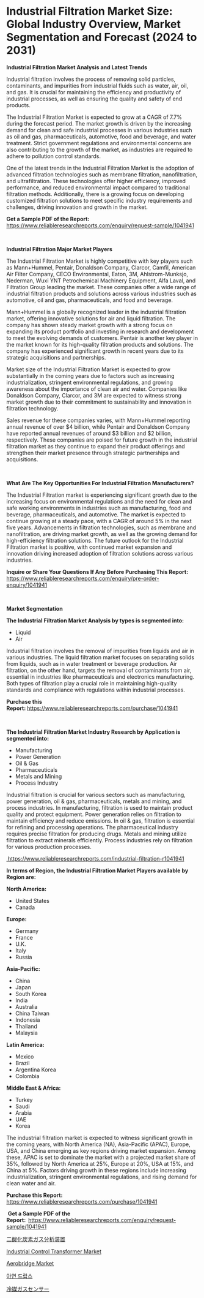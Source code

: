 <p><h1>Industrial Filtration Market Size: Global Industry Overview, Market Segmentation and Forecast (2024 to 2031)</h1></p><p><strong>Industrial Filtration Market Analysis and Latest Trends</strong></p>
<p><p>Industrial filtration involves the process of removing solid particles, contaminants, and impurities from industrial fluids such as water, air, oil, and gas. It is crucial for maintaining the efficiency and productivity of industrial processes, as well as ensuring the quality and safety of end products.</p><p>The Industrial Filtration Market is expected to grow at a CAGR of 7.7% during the forecast period. The market growth is driven by the increasing demand for clean and safe industrial processes in various industries such as oil and gas, pharmaceuticals, automotive, food and beverage, and water treatment. Strict government regulations and environmental concerns are also contributing to the growth of the market, as industries are required to adhere to pollution control standards.</p><p>One of the latest trends in the Industrial Filtration Market is the adoption of advanced filtration technologies such as membrane filtration, nanofiltration, and ultrafiltration. These technologies offer higher efficiency, improved performance, and reduced environmental impact compared to traditional filtration methods. Additionally, there is a growing focus on developing customized filtration solutions to meet specific industry requirements and challenges, driving innovation and growth in the market.</p></p>
<p><strong>Get a Sample PDF of the Report:&nbsp;</strong> <a href="https://www.reliableresearchreports.com/enquiry/request-sample/1041941">https://www.reliableresearchreports.com/enquiry/request-sample/1041941</a></p>
<p>&nbsp;</p>
<p><strong>Industrial Filtration Major Market Players</strong></p>
<p><p>The Industrial Filtration Market is highly competitive with key players such as Mann+Hummel, Pentair, Donaldson Company, Clarcor, Camfil, American Air Filter Company, CECO Environmental, Eaton, 3M, Ahlstrom-Munksjo, Nederman, Wuxi YNT Petrochemical Machinery Equipment, Alfa Laval, and Filtration Group leading the market. These companies offer a wide range of industrial filtration products and solutions across various industries such as automotive, oil and gas, pharmaceuticals, and food and beverage.</p><p>Mann+Hummel is a globally recognized leader in the industrial filtration market, offering innovative solutions for air and liquid filtration. The company has shown steady market growth with a strong focus on expanding its product portfolio and investing in research and development to meet the evolving demands of customers. Pentair is another key player in the market known for its high-quality filtration products and solutions. The company has experienced significant growth in recent years due to its strategic acquisitions and partnerships.</p><p>Market size of the Industrial Filtration Market is expected to grow substantially in the coming years due to factors such as increasing industrialization, stringent environmental regulations, and growing awareness about the importance of clean air and water. Companies like Donaldson Company, Clarcor, and 3M are expected to witness strong market growth due to their commitment to sustainability and innovation in filtration technology.</p><p>Sales revenue for these companies varies, with Mann+Hummel reporting annual revenue of over $4 billion, while Pentair and Donaldson Company have reported annual revenues of around $3 billion and $2 billion, respectively. These companies are poised for future growth in the industrial filtration market as they continue to expand their product offerings and strengthen their market presence through strategic partnerships and acquisitions.</p></p>
<p>&nbsp;</p>
<p><strong>What Are The Key Opportunities For Industrial Filtration Manufacturers?</strong></p>
<p><p>The Industrial Filtration market is experiencing significant growth due to the increasing focus on environmental regulations and the need for clean and safe working environments in industries such as manufacturing, food and beverage, pharmaceuticals, and automotive. The market is expected to continue growing at a steady pace, with a CAGR of around 5% in the next five years. Advancements in filtration technologies, such as membrane and nanofiltration, are driving market growth, as well as the growing demand for high-efficiency filtration solutions. The future outlook for the Industrial Filtration market is positive, with continued market expansion and innovation driving increased adoption of filtration solutions across various industries.</p></p>
<p><strong>Inquire or Share Your Questions If Any Before Purchasing This Report:</strong> <a href="https://www.reliableresearchreports.com/enquiry/pre-order-enquiry/1041941">https://www.reliableresearchreports.com/enquiry/pre-order-enquiry/1041941</a></p>
<p>&nbsp;</p>
<p><strong>Market Segmentation</strong></p>
<p><strong>The Industrial Filtration Market Analysis by types is segmented into:</strong></p>
<p><ul><li>Liquid</li><li>Air</li></ul></p>
<p><p>Industrial filtration involves the removal of impurities from liquids and air in various industries. The liquid filtration market focuses on separating solids from liquids, such as in water treatment or beverage production. Air filtration, on the other hand, targets the removal of contaminants from air, essential in industries like pharmaceuticals and electronics manufacturing. Both types of filtration play a crucial role in maintaining high-quality standards and compliance with regulations within industrial processes.</p></p>
<p><strong>Purchase this Report:&nbsp;</strong><a href="https://www.reliableresearchreports.com/purchase/1041941">https://www.reliableresearchreports.com/purchase/1041941</a></p>
<p>&nbsp;</p>
<p><strong>The Industrial Filtration Market Industry Research by Application is segmented into:</strong></p>
<p><ul><li>Manufacturing</li><li>Power Generation</li><li>Oil & Gas</li><li>Pharmaceuticals</li><li>Metals and Mining</li><li>Process Industry</li></ul></p>
<p><p>Industrial filtration is crucial for various sectors such as manufacturing, power generation, oil & gas, pharmaceuticals, metals and mining, and process industries. In manufacturing, filtration is used to maintain product quality and protect equipment. Power generation relies on filtration to maintain efficiency and reduce emissions. In oil & gas, filtration is essential for refining and processing operations. The pharmaceutical industry requires precise filtration for producing drugs. Metals and mining utilize filtration to extract minerals efficiently. Process industries rely on filtration for various production processes.</p></p>
<p><a href="https://www.reliableresearchreports.com/industrial-filtration-r1041941">&nbsp;https://www.reliableresearchreports.com/industrial-filtration-r1041941</a></p>
<p><strong>In terms of Region, the Industrial Filtration Market Players available by Region are:</strong></p>
<p>
    <p> <strong> North America: </strong>
        <ul>
            <li>United States</li>
            <li>Canada</li>
        </ul>
        </p> 
    <p> <strong> Europe: </strong>
        <ul>
            <li>Germany</li>
            <li>France</li>
            <li>U.K.</li>
            <li>Italy</li>
            <li>Russia</li>
        </ul>
        </p> 
    <p> <strong> Asia-Pacific: </strong>
        <ul>
            <li>China</li>
            <li>Japan</li>
            <li>South Korea</li>
            <li>India</li>
            <li>Australia</li>
            <li>China Taiwan</li>
            <li>Indonesia</li>
            <li>Thailand</li>
            <li>Malaysia</li>
        </ul>
        </p> 
    <p> <strong> Latin America: </strong>
        <ul>
            <li>Mexico</li>
            <li>Brazil</li>
            <li>Argentina Korea</li>
            <li>Colombia</li>
        </ul>
        </p> 
    <p> <strong> Middle East & Africa: </strong>
        <ul>
            <li>Turkey</li>
            <li>Saudi</li>
            <li>Arabia</li>
            <li>UAE</li>
            <li>Korea</li>
        </ul>
    </p>
    </p>
<p><p>The industrial filtration market is expected to witness significant growth in the coming years, with North America (NA), Asia-Pacific (APAC), Europe, USA, and China emerging as key regions driving market expansion. Among these, APAC is set to dominate the market with a projected market share of 35%, followed by North America at 25%, Europe at 20%, USA at 15%, and China at 5%. Factors driving growth in these regions include increasing industrialization, stringent environmental regulations, and rising demand for clean water and air.</p></p>
<p><strong>Purchase this Report: </strong><a href="https://www.reliableresearchreports.com/purchase/1041941">https://www.reliableresearchreports.com/purchase/1041941</a></p>
<p>&nbsp;<strong>Get a Sample PDF of the Report:&nbsp;&nbsp;</strong><a href="https://www.reliableresearchreports.com/enquiry/request-sample/1041941">https://www.reliableresearchreports.com/enquiry/request-sample/1041941</a></p>
<p><strong></strong></p>
<p><p><a href="https://github.com/ReyesKohler20231/Market-Research-Report-List-1/blob/main/225038326526.md">二酸化炭素ガス分析装置</a></p><p><a href="https://github.com/dx0328/Market-Research-Report-List-2/blob/main/industrial-control-transformer-market.md">Industrial Control Transformer Market</a></p><p><a href="https://github.com/Glendatilghmankmgz0rbhwpy/Market-Research-Report-List-2/blob/main/aerobridge-market.md">Aerobridge Market</a></p><p><a href="https://github.com/fernandotryO5lson96765/Market-Research-Report-List-1/blob/main/979589824603.md">아연 드랍스</a></p><p><a href="https://github.com/xnljig2898992/Market-Research-Report-List-1/blob/main/556049426527.md">冷媒ガスセンサー</a></p></p>